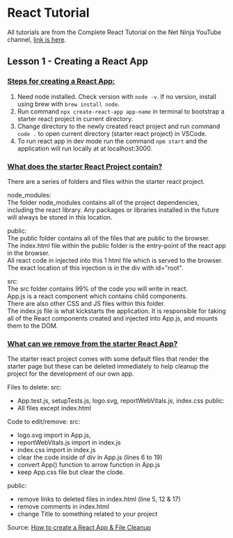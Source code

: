 # React Tutorial

All tutorials are from the Complete React Tutorial on the Net Ninja YouTube channel, [link is here](https://www.youtube.com/playlist?list=PL4cUxeGkcC9gZD-Tvwfod2gaISzfRiP9d).

## Lesson 1 - Creating a React App

### <ins>Steps for creating a React App:</ins>
1. Need node installed. Check version with `node -v`. If no version, install using brew with `brew install node`.
2. Run command `npx create-react-app app-name` in terminal to bootstrap a starter react project in current directory.
3. Change directory to the newly created react project and run command `code .` to open current directory (starter react project) in VSCode.
4. To run react app in dev mode run the command `npm start` and the application will run locally at at localhost:3000.

### <ins>What does the starter React Project contain?</ins>
There are a series of folders and files within the starter react project.

node_modules:
<br>
The folder node_modules contains all of the project dependencies, including the react library. Any packages or libraries installed in the future will always be stored in this location.

public:
<br>
The public folder contains all of the files that are public to the browser.
<br>
The index.html file within the public folder is the entry-point of the react app in the browser. 
<br>
All react code in injected into this 1 html file which is served to the browser. The exact location of this injection is in the div with id="root".

src:
<br>
The src folder contains 99% of the code you will write in react.
<br>
 App.js is a react component which contains child components. 
 <br>
 There are also other CSS and JS files within this folder.
<br>
The index.js file is what kickstarts the application. It is responsible for taking all of the React components created and injected into App.js, and mounts them to the DOM.

### <ins>What can we remove from the starter React App?</ins>
The starter react project comes with some default files that render the starter page but these can be deleted immediately to help cleanup the project for the development of our own app.

Files to delete:
src:
- App.test.js, setupTests.js, logo.svg, reportWebVitals.js, index.css
public:
- All files except index.html

Code to edit/remove:
src: 
- logo.svg import in App.js,  
- reportWebVitals.js import in index.js
- index.css import in index.js
- clear the code inside of div in App.js (lines 6 to 19)
- convert App() function to arrow function in App.js
- keep App.css file but clear the clode.

public: 
- remove links to deleted files in index.html (line 5, 12 & 17) 
- remove comments in index.html
- change Title to something related to your project

Source: [How to create a React App & File Cleanup](https://www.youtube.com/watch?v=PAqbIbdvTuU)
